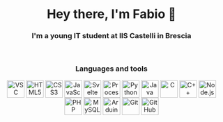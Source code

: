 <h1 align='center'>Hey there, I'm Fabio 👋</h1>
<h3 align='center'>I'm a young IT student at IIS Castelli in Brescia</h3>
<br>

<h3 align='center'>Languages and tools</h3>

<div align='center'>
  <img align="center" alt="VSC" width="40px" src="https://cdn.jsdelivr.net/gh/devicons/devicon/icons/vscode/vscode-original.svg" />

  <img align="center" alt="HTML5" width="40px" src="https://cdn.jsdelivr.net/gh/devicons/devicon/icons/html5/html5-original.svg" />

  <img align="center" alt="CSS3" width="40px" src="https://cdn.jsdelivr.net/gh/devicons/devicon/icons/css3/css3-original.svg" />

  <img align="center" alt="JavaScript" width="40px" src="https://cdn.jsdelivr.net/gh/devicons/devicon/icons/javascript/javascript-original.svg" />
  
  <img align="center" alt="Svelte" width="40px" src="https://cdn.jsdelivr.net/gh/devicons/devicon/icons/svelte/svelte-original.svg" />

  <img align="center" alt="Processing" width="40px" src="https://cdn.jsdelivr.net/gh/devicons/devicon/icons/processing/processing-original.svg" />

  <img align="center" alt="Python" width="40px" src="https://cdn.jsdelivr.net/gh/devicons/devicon/icons/python/python-original.svg" />

  <img align="center" alt="Java" width="40px" src="https://cdn.jsdelivr.net/gh/devicons/devicon/icons/java/java-original.svg" />

  <img align="center" alt="C" width="40px" src="https://cdn.jsdelivr.net/gh/devicons/devicon/icons/c/c-original.svg" />

  <img align="center" alt="C++" width="40px" src="https://cdn.jsdelivr.net/gh/devicons/devicon/icons/cplusplus/cplusplus-original.svg" />

  <img align="center" alt="Node.js" width="40px" src="https://cdn.jsdelivr.net/gh/devicons/devicon/icons/nodejs/nodejs-original.svg" />

  <img align="center" alt="PHP" width="40px" src="https://cdn.jsdelivr.net/gh/devicons/devicon/icons/php/php-plain.svg" />

  <img align="center" alt="MySQL" width="40px" src="https://cdn.jsdelivr.net/gh/devicons/devicon/icons/mysql/mysql-original.svg" />

  <img align="center" alt="Arduino" width="40px" src="https://cdn.jsdelivr.net/gh/devicons/devicon/icons/arduino/arduino-original.svg" /> 

  <img align="center" alt="Git" width="40px" src="https://cdn.jsdelivr.net/gh/devicons/devicon/icons/git/git-original.svg" />

  <img align="center" alt="GitHub" width="40px" src="https://user-images.githubusercontent.com/3369400/139447912-e0f43f33-6d9f-45f8-be46-2df5bbc91289.png" />
</div>